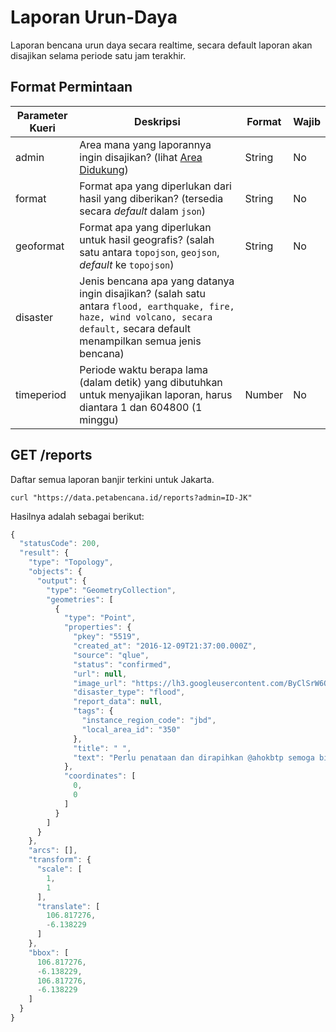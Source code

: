 # Laporan Urun-Daya

Laporan bencana urun daya secara realtime, secara default laporan akan disajikan selama periode satu jam terakhir.

## Format Permintaan

| Parameter Kueri | Deskripsi                                                                                                                                                                         | Format | Wajib |
| --------------- | --------------------------------------------------------------------------------------------------------------------------------------------------------------------------------- | ------ | ----- |
| admin           | Area mana yang laporannya ingin disajikan? (lihat [Area Didukung](https://docs.petabencana.id/general/area-didukung))                                                             | String | No    |
| format          | Format apa yang diperlukan dari hasil yang diberikan? (tersedia secara _default_ dalam `json`)                                                                                    | String | No    |
| geoformat       | Format apa yang diperlukan untuk hasil geografis? (salah satu antara `topojson`, `geojson`, _default_ ke `topojson`)                                                              | String | No    |
| disaster        | Jenis bencana apa yang datanya ingin disajikan? (salah satu antara `flood, earthquake, fire, haze, wind volcano, secara default,` secara default menampilkan semua jenis bencana) |        |       |
| timeperiod      | Periode waktu berapa lama (dalam detik) yang dibutuhkan untuk menyajikan laporan, harus diantara 1 dan 604800 (1 minggu)                                                          | Number | No    |

## GET /reports

Daftar semua laporan banjir terkini untuk Jakarta.

```
curl "https://data.petabencana.id/reports?admin=ID-JK"
```

Hasilnya adalah sebagai berikut:

```javascript
{
  "statusCode": 200,
  "result": {
    "type": "Topology",
    "objects": {
      "output": {
        "type": "GeometryCollection",
        "geometries": [
          {
            "type": "Point",
            "properties": {
              "pkey": "5519",
              "created_at": "2016-12-09T21:37:00.000Z",
              "source": "qlue",
              "status": "confirmed",
              "url": null,
              "image_url": "https://lh3.googleusercontent.com/ByClSrW6QhFkBxUhZo0rFt6eiVdvnEHisSzsgjaC9KxdGAQ6CYksTZRA1rcNP9cBGZiv6s4Vp5D8NzkAjPyrBs6c6R4h=s480-c",
              "disaster_type": "flood",
              "report_data": null,
              "tags": {
                "instance_region_code": "jbd",
                "local_area_id": "350"
              },
              "title": " ",
              "text": "Perlu penataan dan dirapihkan @ahokbtp semoga bisa lbh baik, bersih dan teratur"
            },
            "coordinates": [
              0,
              0
            ]
          }
        ]
      }
    },
    "arcs": [],
    "transform": {
      "scale": [
        1,
        1
      ],
      "translate": [
        106.817276,
        -6.138229
      ]
    },
    "bbox": [
      106.817276,
      -6.138229,
      106.817276,
      -6.138229
    ]
  }
}
```

